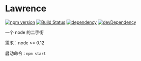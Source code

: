 # Lawrence

[![npm version](https://badge.fury.io/js/npm.svg)](http://badge.fury.io/js/npm)
[![Build Status](https://travis-ci.org/chinakids/Lawrence.svg?branch=master)](https://travis-ci.org/chinakids/Lawrence)
[![dependency](https://david-dm.org/chinakids/Lawrence.svg)](https://david-dm.org/chinakids/Lawrence#info=dependencies&view=list)
[![devDependency](https://david-dm.org/chinakids/Lawrence/dev-status.svg)](https://david-dm.org/chinakids/Lawrence#info=devDependencies&view=list)

一个 node 的二手街

需求：node >= 0.12

启动命令 : `npm start`
